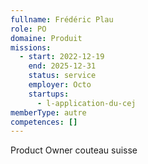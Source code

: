 ```yaml
---
fullname: Frédéric Plau
role: PO
domaine: Produit
missions:
  - start: 2022-12-19
    end: 2025-12-31
    status: service
    employer: Octo
    startups:
      - l-application-du-cej
memberType: autre
competences: []
---
```

Product Owner couteau suisse